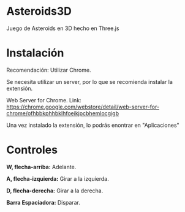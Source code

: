 # Asteroids3D
Juego de Asteroids en 3D hecho en Three.js

# Instalación
Recomendación: Utilizar Chrome.

Se necesita utilizar un server, por lo que se recomienda instalar la extensión. 

Web Server for Chrome. 
Link: https://chrome.google.com/webstore/detail/web-server-for-chrome/ofhbbkphhbklhfoeikjpcbhemlocgigb

Una vez instalado la extensión, lo podrás enontrar en "Aplicaciones"

# Controles

**W, flecha-arriba:** Adelante.

**A, flecha-izquierda:** Girar a la izquierda.

**D, flecha-derecha:** Girar a la derecha.

**Barra Espaciadora:** Disparar.

